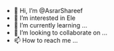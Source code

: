 - 👋 Hi, I’m @AsrarShareef
- 👀 I’m interested in Ele
- 🌱 I’m currently learning ...
- 💞️ I’m looking to collaborate on ...
- 📫 How to reach me ...

<!---
AsrarShareef/AsrarShareef is a ✨ special ✨ repository because its `README.md` (this file) appears on your GitHub profile.
You can click the Preview link to take a look at your changes.
--->
